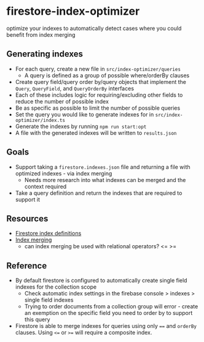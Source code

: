 # firestore-index-optimizer
optimize your indexes to automatically detect cases where you could benefit from index merging

## Generating indexes
* For each query, create a new file in `src/index-optimizer/queries` 
    * A query is defined as a group of possible where/orderBy clauses
* Create query field/query order by/query objects that implement the `Query`, `QueryField`, and `QueryOrderBy` interfaces
* Each of these includes logic for requiring/excluding other fields to reduce the number of possible index
* Be as specific as possible to limit the number of possible queries
* Set the query you would like to generate indexes for in `src/index-optimizer/index.ts`
* Generate the indexes by running `npm run start:opt`
* A file with the generated indexes will be written to `results.json`

## Goals
* Support taking a `firestore.indexes.json` file and returning a file with optimized indexes - via index merging 
    * Needs more research into what indexes can be merged and the context required
* Take a query definition and return the indexes that are required to support it

## Resources
* [Firestore index definitions](https://firebase.google.com/docs/reference/firestore/indexes/) 
* [Index merging](https://firebase.google.com/docs/firestore/query-data/index-overview#taking_advantage_of_index_merging)
    * can index merging be used with relational operators? <= >=


## Reference
* By default firestore is configured to automatically create single field indexes for the collection scope
    * Check automatic index settings in the firebase console > indexes > single field indexes
    * Trying to order documents from a collection group will error - create an exemption on the specific field you need to order by to support this query
* Firestore is able to merge indexes for queries using only `==` and `orderBy` clauses. Using `<=` or `>=` will require a composite index.
